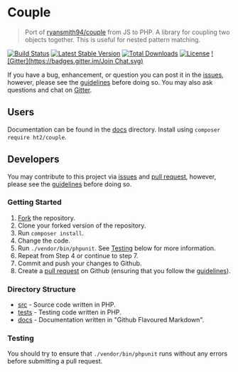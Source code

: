 # Couple
> Port of [ryansmith94/couple](https://github.com/ryansmith94/couple) from JS to PHP. A library for coupling two objects together. This is useful for nested pattern matching.

[![Build Status](https://travis-ci.org/ht2/couple.svg)](https://travis-ci.org/ht2/couple)
[![Latest Stable Version](https://poser.pugx.org/ht2/couple.php/v/stable.svg)](https://packagist.org/packages/ht2/couple.php)
[![Total Downloads](https://poser.pugx.org/ht2/couple.php/downloads.svg)](https://packagist.org/packages/ht2/couple.php)
[![License](https://poser.pugx.org/ht2/couple.php/license.svg)](https://packagist.org/packages/ht2/couple.php)
[![Gitter](https://badges.gitter.im/Join Chat.svg)](https://gitter.im/ht2/couple?utm_source=badge&utm_medium=badge&utm_campaign=pr-badge)

If you have a bug, enhancement, or question you can post it in the [issues](/issues), however, please see the [guidelines](/contributing.md) before doing so. You may also ask questions and chat on [Gitter](https://gitter.im/ht2/couple).

## Users
Documentation can be found in the [docs](/docs) directory. Install using `composer require ht2/couple`.

## Developers
You may contribute to this project via [issues](/issues) and [pull request](/pulls), however, please see the [guidelines](/contributing.md) before doing so.

### Getting Started
1. [Fork](/fork) the repository.
2. Clone your forked version of the repository.
3. Run `composer install`.
4. Change the code.
5. Run `./vendor/bin/phpunit`. See [Testing](#testing) below for more information.
6. Repeat from Step 4 or continue to step 7.
7. Commit and push your changes to Github.
8. Create a [pull request](/pulls) on Github (ensuring that you follow the [guidelines](/contributing.md)).

### Directory Structure
- [src](/src) - Source code written in PHP.
- [tests](/tests) - Testing code written in PHP.
- [docs](/docs) - Documentation written in "Github Flavoured Markdown".

### Testing
You should try to ensure that `./vendor/bin/phpunit` runs without any errors before submitting a pull request.
